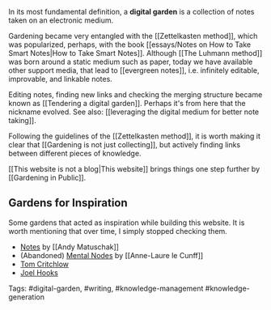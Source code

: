 In its most fundamental definition, a **digital garden** is a collection of notes taken on an electronic medium. 

Gardening became very entangled with the [[Zettelkasten method]], which was popularized, perhaps, with the book [[essays/Notes on How to Take Smart Notes|How to Take Smart Notes]]. Although [[The Luhmann method]] was born around a static medium such as paper, today we have available other support media, that lead to [[evergreen notes]], i.e. infinitely editable, improvable, and linkable notes. 

Editing notes, finding new links and checking the merging structure became known as [[Tendering a digital garden]]. Perhaps it's from here that the nickname evolved. See also: [[leveraging the digital medium for better note taking]]. 

Following the guidelines of the [[Zettelkasten method]], it is worth making it clear that [[Gardening is not just collecting]], but actively finding links between different pieces of knowledge. 

[[This website is not a blog|This website]] brings things one step further by [[Gardening in Public]]. 

## Gardens for Inspiration
Some gardens that acted as inspiration while building this website. It is worth mentioning that over time, I simply stopped checking them. 

- [Notes](https://notes.andymatuschak.org/About_these_notes) by [[Andy Matuschak]]
- (Abandoned) [Mental Nodes](https://www.mentalnodes.com/) by [[Anne-Laure le Cunff]]
- [Tom Critchlow](https://tomcritchlow.com/)
- [Joel Hooks](https://joelhooks.com/)

Tags: #digital-garden, #writing, #knowledge-management #knowledge-generation